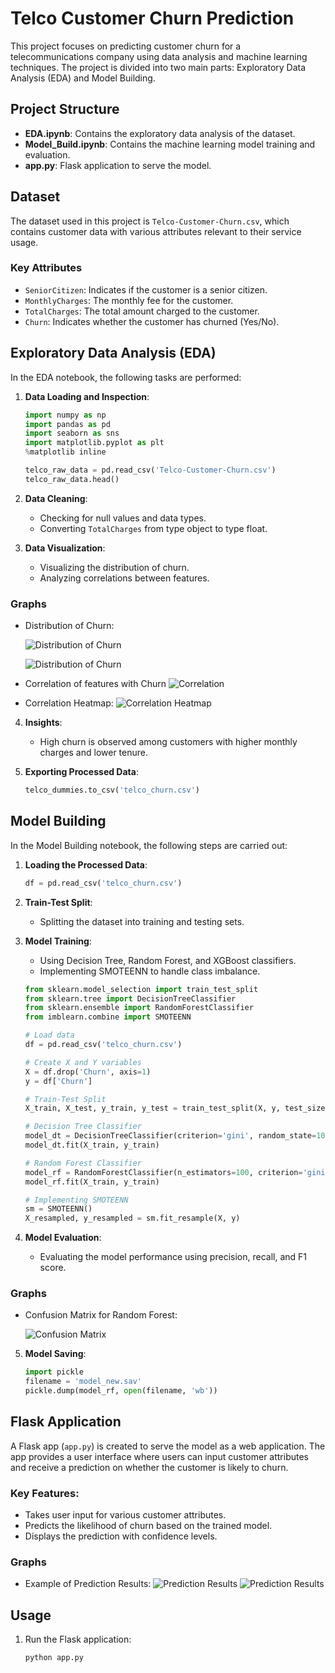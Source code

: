 # Telco Customer Churn Prediction

This project focuses on predicting customer churn for a telecommunications company using data analysis and machine learning techniques. The project is divided into two main parts: Exploratory Data Analysis (EDA) and Model Building.

## Project Structure

- **EDA.ipynb**: Contains the exploratory data analysis of the dataset.
- **Model_Build.ipynb**: Contains the machine learning model training and evaluation.
- **app.py**: Flask application to serve the model.

## Dataset

The dataset used in this project is `Telco-Customer-Churn.csv`, which contains customer data with various attributes relevant to their service usage.

### Key Attributes

- `SeniorCitizen`: Indicates if the customer is a senior citizen.
- `MonthlyCharges`: The monthly fee for the customer.
- `TotalCharges`: The total amount charged to the customer.
- `Churn`: Indicates whether the customer has churned (Yes/No).

## Exploratory Data Analysis (EDA)

In the EDA notebook, the following tasks are performed:

1. **Data Loading and Inspection**:
    ```python
    import numpy as np
    import pandas as pd
    import seaborn as sns
    import matplotlib.pyplot as plt
    %matplotlib inline

    telco_raw_data = pd.read_csv('Telco-Customer-Churn.csv')
    telco_raw_data.head()
    ```

2. **Data Cleaning**:
    - Checking for null values and data types.
    - Converting `TotalCharges` from type object to type float.

3. **Data Visualization**:
    - Visualizing the distribution of churn.
    - Analyzing correlations between features.

### Graphs

- Distribution of Churn:
    
    ![Distribution of Churn](screenshots/totalcharge.png)

    ![Distribution of Churn](screenshots/churn.png)

- Correlation of features with Churn
    ![Correlation](screenshots/coreafeawitchurn.png)
    
    
- Correlation Heatmap:
  ![Correlation Heatmap](screenshots/heatmap.png)

4. **Insights**:
    - High churn is observed among customers with higher monthly charges and lower tenure.

5. **Exporting Processed Data**:
    ```python
    telco_dummies.to_csv('telco_churn.csv')
    ```

## Model Building

In the Model Building notebook, the following steps are carried out:

1. **Loading the Processed Data**:
    ```python
    df = pd.read_csv('telco_churn.csv')
    ```

2. **Train-Test Split**:
    - Splitting the dataset into training and testing sets.

3. **Model Training**:
    - Using Decision Tree, Random Forest, and XGBoost classifiers.
    - Implementing SMOTEENN to handle class imbalance.
    ```python
    from sklearn.model_selection import train_test_split
    from sklearn.tree import DecisionTreeClassifier
    from sklearn.ensemble import RandomForestClassifier
    from imblearn.combine import SMOTEENN

    # Load data
    df = pd.read_csv('telco_churn.csv')
    
    # Create X and Y variables
    X = df.drop('Churn', axis=1)
    y = df['Churn']

    # Train-Test Split
    X_train, X_test, y_train, y_test = train_test_split(X, y, test_size=0.2)

    # Decision Tree Classifier
    model_dt = DecisionTreeClassifier(criterion='gini', random_state=100, max_depth=6, min_samples_leaf=8)
    model_dt.fit(X_train, y_train)

    # Random Forest Classifier
    model_rf = RandomForestClassifier(n_estimators=100, criterion='gini', random_state=100, max_depth=6, min_samples_leaf=8)
    model_rf.fit(X_train, y_train)

    # Implementing SMOTEENN
    sm = SMOTEENN()
    X_resampled, y_resampled = sm.fit_resample(X, y)
    ```

4. **Model Evaluation**:
    - Evaluating the model performance using precision, recall, and F1 score.

### Graphs

- Confusion Matrix for Random Forest:
  
  ![Confusion Matrix](screenshots/cm_Rf.png)

5. **Model Saving**:
    ```python
    import pickle
    filename = 'model_new.sav'
    pickle.dump(model_rf, open(filename, 'wb'))
    ```

## Flask Application

A Flask app (`app.py`) is created to serve the model as a web application. The app provides a user interface where users can input customer attributes and receive a prediction on whether the customer is likely to churn.

### Key Features:

- Takes user input for various customer attributes.
- Predicts the likelihood of churn based on the trained model.
- Displays the prediction with confidence levels.

### Graphs

- Example of Prediction Results:
  ![Prediction Results](screenshots/flaskapp.png)
  ![Prediction Results](screenshots/flask_result.png)

## Usage

1. Run the Flask application:
   ```bash
   python app.py
